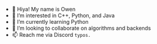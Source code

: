 

- 👋 Hiya! My name is Owen
- 👀 I’m interested in C++, Python, and Java
- 🌱 I’m currently learning Python
- 💞️ I’m looking to collaborate on algorithms and backends
- 📫 Reach me via Discord `typos.`
